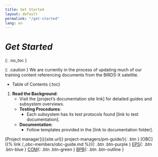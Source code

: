 ```yaml
---
title: Get Started
layout: default
permalink: "/get-started"
lang: en
---
```


# *Get Started*
{: .no_toc }

{: .caution }
We are currently in the process of updating much of our training content referencing documents from the BIRDS-X satellite.

- Table of Contents
{:toc}

1. **Read the Background**:
   - Visit the [project’s documentation site link] for detailed guides and subsystem overviews.
   - **Testing Procedures**:
     - Each subsystem has its test protocols found [link to test documentation].
   - **Documentation**:
     - Follow templates provided in the [link to documentation folder].

[Project manager]({{site.url}} project-managers/pm-guide/){: .btn }
[OBC]({% link /_obc-members/obc-guide.md %}){: .btn .btn-purple }
[EPS](https://just-the-docs.com){: .btn .btn-blue }
[COM](https://just-the-docs.com){: .btn .btn-green }
[BPB](https://just-the-docs.com){: .btn .btn-outline }